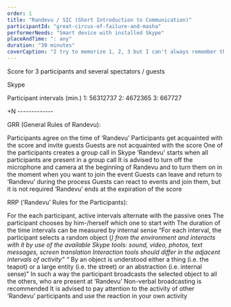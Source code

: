 ```yaml
---
order: 1
title: "Randevu / SIC (Short Introduction to Communication)"
participantId: "great-circus-of-failure-and-masha"
performerNeeds: "Smart device with installed Skype"
placeAndTime: ": any"
duration: "30 minutes"
coverCaption: "I try to memorize 1, 2, 3 but I can't always remember them. So as well as that I'm having trouble making out what's going on and words don't come out exactly right."
---
```


Score for 3 participants and several spectators / guests 


Skype 


Participant         intervals (min.) 
1:                 56312737 
2:                 4672365 
3:                 667727 


+N                 ------------- 


GRR (General Rules of Randevu): 


Participants agree on the time of ‘Randevu’ 
Participants get acquainted with the score and invite guests 
Guests are not acquainted with the score 
One of the participants creates a group call in Skype 
‘Randevu’ starts when all participants are present in a group call 
It is advised to turn off the microphone and camera at the beginning of Randevu and to turn them on in the moment when you want to join the event 
Guests can leave and return to ‘Randevu’ during the process 
Guests can react to events and join them, but it is not required 
‘Randevu’ ends at the expiration of the score


RRP (‘Randevu’ Rules for the Participants): 


For the each participant, active intervals alternate with the passive ones 
The participant chooses by him-/herself which one to start with 
The duration of the time intervals can be measured by internal sense 
“For each interval, the participant selects a random object (*) from the environment and interacts with it by use of the available Skype tools: sound, video, photos, text messages, screen translation Interaction tools should differ in the adjacent intervals of activity” 
“* By an object is understood either a thing (i.e. the teapot) or a large entity (i.e. the street) or an abstraction (i.e. internal sense)”
In such a way the participant broadcasts the selected object to all the others, who are present at ‘Randevu’ 
Non-verbal broadcasting is recommended 
It is advised to pay attention to the activity of other ‘Randevu’ participants and use the reaction in your own activity
